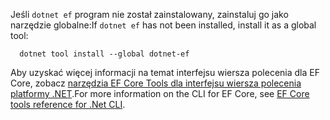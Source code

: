 <span data-ttu-id="5e493-101">Jeśli `dotnet ef` program nie został zainstalowany, zainstaluj go jako narzędzie globalne:</span><span class="sxs-lookup"><span data-stu-id="5e493-101">If `dotnet ef` has not been installed, install it as a global tool:</span></span>

```dotnetcli
  dotnet tool install --global dotnet-ef
```

<span data-ttu-id="5e493-102">Aby uzyskać więcej informacji na temat interfejsu wiersza polecenia dla EF Core, zobacz [narzędzia EF Core Tools dla interfejsu wiersza polecenia platformy .NET](/ef/core/miscellaneous/cli/dotnet).</span><span class="sxs-lookup"><span data-stu-id="5e493-102">For more information on the CLI for EF Core, see [EF Core tools reference for .Net CLI](/ef/core/miscellaneous/cli/dotnet).</span></span>